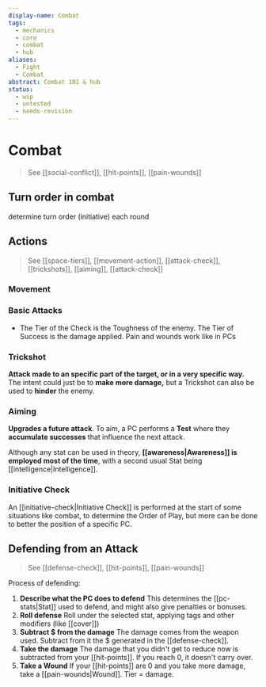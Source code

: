 ```yaml
---
display-name: Combat
tags:
  - mechanics
  - core
  - combat
  - hub
aliases:
  - Fight
  - Combat
abstract: Combat 101 & hub
status:
  - wip
  - untested
  - needs-revision
---
```

# Combat
> See [[social-conflict]], [[hit-points]], [[pain-wounds]]


## Turn order in combat
determine turn order (initiative) each round

## Actions
> See [[space-tiers]], [[movement-action]], [[attack-check]], [[trickshots]], [[aiming]], [[attack-check]]


### Movement

### Basic Attacks
- The Tier of the Check is the Toughness of the enemy. The Tier of Success is the damage applied. Pain and wounds work like in PCs

### Trickshot
**Attack made to an specific part of the target, or in a very specific way.** The intent could just be to **make more damage,** but a Trickshot can also be used to **hinder** the enemy.

### Aiming
**Upgrades a future attack**.
To aim, a PC performs a **Test** where they **accumulate successes** that influence the next attack.

Although any stat can be used in theory, **[[awareness|Awareness]] is employed most of the time**, with a second usual Stat being [[intelligence|Intelligence]].

### Initiative Check
An [[initiative-check|Initiative Check]] is performed at the start of some situations like combat, to determine the Order of Play, but more can be done to better the position of a specific PC.

## Defending from an Attack
> See [[defense-check]], [[hit-points]], [[pain-wounds]]

Process of defending:
1. **Describe what the PC does to defend**
   This determines the [[pc-stats|Stat]] used to defend, and might also give penalties or bonuses.
2. **Roll defense**
   Roll under the selected stat, applying tags and other modifiers (like [[cover]])
3. **Subtract $ from the damage**
   The damage comes from the weapon used. Subtract from it the $ generated in the [[defense-check]].
4. **Take the damage**
   The damage that you didn't get to reduce now is subtracted from your [[hit-points]]. If you reach 0, it doesn't carry over.
5. **Take a Wound** 
   If your [[hit-points]] are 0 and you take more damage, take a [[pain-wounds|Wound]]. Tier = damage.